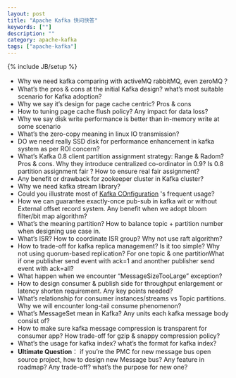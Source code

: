 ```yaml
---
layout: post
title: "Apache Kafka 快问快答"
keywords: [""]
description: ""
category: apache-kafka 
tags: ["apache-kafka"]
---
```

{% include JB/setup %}

* Why we need kafka comparing with activeMQ rabbitMQ, even zeroMQ？
* What’s the pros & cons at the initial Kafka design? what’s most suitable scenario for Kafka adoption?
* Why we say it’s design for page cache centric? Pros & cons
* How to tuning page cache flush policy? Any impact for data loss?
* Why we say disk write performance is better than in-memory write at some scenario
* What’s the zero-copy meaning in linux IO transmission?
* DO we need really SSD disk for performance enhancement in kafka system as per ROI concern?
* What’s Kafka 0.8 client partition assignment strategy: Range & Radom? Pros & cons. Why they introduce centralized co-ordinator in 0.9? Is 0.8 partition assignment fair ? How to ensure real fair assignment?
* Any benefit or drawback for zookeeper cluster in Kafka cluster?
* Why we need kafka stream library?
* Could you illustrate most of [Kafka COnfiguration](http://kafka.apache.org/documentation.html#configuration) 's frequent usage?
* How we can guarantee exactly-once pub-sub in kafka wit or without External offset record system. Any benefit when we adopt bloom filter/bit map algorithm?
* What’s the meaning partition? How to balance topic + partition number when designing use case in. 
* What’s ISR? How to coordinate ISR group? Why not use raft algorithm?
* How to trade-off for kafka replica management? Is it too simple? Why not using quorum-based replication? For one topic & one partitionWhat if one publisher send event with ack=1 and anonther publisher send event with ack=all?
* What happen when we encounter “MessageSizeTooLarge” exception?
* How to design consumer & publish side for throughput enlargement or latency shorten requirement. Any key points needed?
* What’s relationship for consumer instances/streams vs Topic partitions. Why we will encounter long-tail consume phenomenon?
* What’s MessageSet mean in Kafka? Any units each kafka message body consist of?
* How to make sure kafka message compression is transparent for consumer app? How trade-off for gzip & snappy compression policy?
* What’s the usage for kafka index? what’s the format for kafka index?
* **Ultimate Question**： if you’re the PMC for new message bus open source project, how to design new Message bus? Any feature in roadmap? Any trade-off? what’s the purpose for new one?